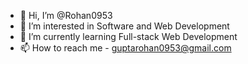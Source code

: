 - 👋 Hi, I’m @Rohan0953
- 👀 I’m interested in Software and Web Development
- 🌱 I’m currently learning Full-stack Web Development
- 📫 How to reach me - guptarohan0953@gmail.com

<!---
Rohan0953/Rohan0953 is a ✨ special ✨ repository because its `README.md` (this file) appears on your GitHub profile.
You can click the Preview link to take a look at your changes.
--->
